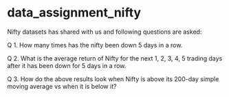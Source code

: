 # data_assignment_nifty

Nifty datasets has shared with us and following questions are asked:

Q 1. How many times has the nifty been down 5 days in a row.

Q 2. What is the average return of Nifty for the next 1, 2, 3, 4, 5 trading days after it has been down for 5 days in a row.

Q 3. How do the above results look when Nifty is above its 200-day simple moving average vs when it is below it?
